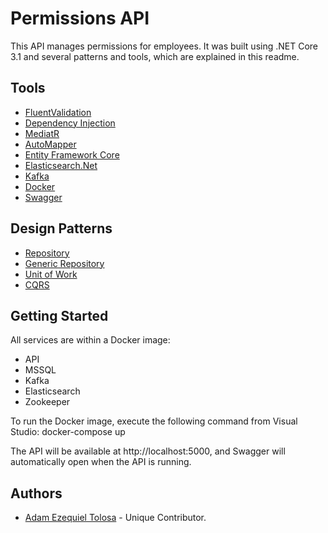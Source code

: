 
# Permissions API

This API manages permissions for employees. It was built using .NET Core 3.1 and several patterns and tools, which are explained in this readme.

## Tools
- [FluentValidation](https://fluentvalidation.net/)
- [Dependency Injection](https://docs.microsoft.com/en-us/aspnet/core/fundamentals/dependency-injection?view=aspnetcore-6.0)
- [MediatR](https://github.com/jbogard/MediatR)
- [AutoMapper](https://automapper.org/)
- [Entity Framework Core](https://docs.microsoft.com/en-us/ef/core/)
- [Elasticsearch.Net](https://github.com/elastic/elasticsearch-net)
- [Kafka](https://kafka.apache.org/)
- [Docker](https://www.docker.com/)
- [Swagger](https://swagger.io/)

## Design Patterns
- [Repository](https://docs.microsoft.com/en-us/azure/architecture/patterns/repository)
- [Generic Repository](https://docs.microsoft.com/en-us/dotnet/architecture/microservices/microservice-ddd-cqrs-patterns/infrastructure-persistence-layer-design#the-generic-repository-pattern)
- [Unit of Work](https://docs.microsoft.com/en-us/dotnet/architecture/microservices/microservice-ddd-cqrs-patterns/infrastructure-persistence-layer-design#the-unit-of-work-pattern)
- [CQRS](https://docs.microsoft.com/en-us/azure/architecture/patterns/cqrs)

## Getting Started
All services are within a Docker image:
- API
- MSSQL
- Kafka
- Elasticsearch
- Zookeeper

To run the Docker image, execute the following command from Visual Studio: docker-compose up

The API will be available at http://localhost:5000, and Swagger will automatically open when the API is running.

## Authors

- [Adam Ezequiel Tolosa](https://github.com/tolosaadam) - Unique Contributor.
